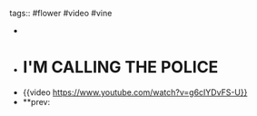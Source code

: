 tags:: #flower #video #vine

-
- # **I'M CALLING THE POLICE**
- {{video https://www.youtube.com/watch?v=g6cIYDvFS-U}}
- **prev: